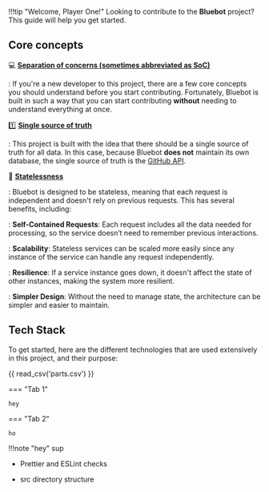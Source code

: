!!!tip "Welcome, Player One!"
    Looking to contribute to the **Bluebot** project? This guide will help you get started.
    
## Core concepts

💻 [**Separation of concerns (sometimes abbreviated as SoC)**](https://en.wikipedia.org/wiki/Separation_of_concerns)

:   If you're a new developer to this project, there are a few core concepts you should understand before you start contributing. Fortunately, Bluebot is built in such a way that you can start contributing **without** needing to understand everything at once.

1️⃣ [**Single source of truth**](https://en.wikipedia.org/wiki/Single_source_of_truth)

:   This project is built with the idea that there should be a single source of truth for all data. In this case, because Bluebot **does not** maintain its own database, the single source of truth is the [GitHub API](https://docs.github.com/en/rest).

🔎 [**Statelessness**](https://en.wikipedia.org/wiki/Service_statelessness_principle)

:   Bluebot is designed to be stateless, meaning that each request is independent and doesn't rely on previous requests. This has several benefits, including:

:   **Self-Contained Requests**: Each request includes all the data needed for processing, so the service doesn’t need to remember previous interactions.

:   **Scalability**: Stateless services can be scaled more easily since any instance of the service can handle any request independently.

:   **Resilience**: If a service instance goes down, it doesn't affect the state of other instances, making the system more resilient.

:   **Simpler Design**: Without the need to manage state, the architecture can be simpler and easier to maintain.

## Tech Stack

To get started, here are the different technologies that are used extensively in this project, and their purpose:

{{ read_csv('parts.csv') }}


=== "Tab 1"

    hey

=== "Tab 2"

    ho

!!!note "hey"
    sup


- Prettier and ESLint checks

- src directory structure
